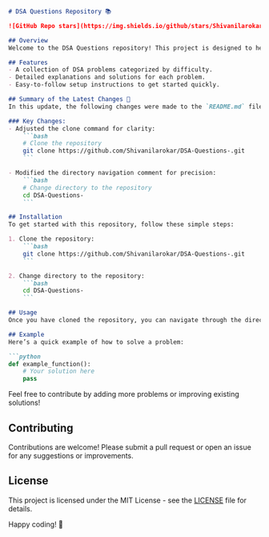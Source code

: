 ```markdown
# DSA Questions Repository 📚

![GitHub Repo stars](https://img.shields.io/github/stars/Shivanilarokar/DSA-Questions-) ![GitHub forks](https://img.shields.io/github/forks/Shivanilarokar/DSA-Questions-) ![GitHub issues](https://img.shields.io/github/issues/Shivanilarokar/DSA-Questions-)

## Overview
Welcome to the DSA Questions repository! This project is designed to help you practice and enhance your Data Structures and Algorithms (DSA) skills through various coding challenges and solutions.

## Features
- A collection of DSA problems categorized by difficulty.
- Detailed explanations and solutions for each problem.
- Easy-to-follow setup instructions to get started quickly.

## Summary of the Latest Changes 📝
In this update, the following changes were made to the `README.md` file:

### Key Changes:
- Adjusted the clone command for clarity:
    ```bash
    # Clone the repository
    git clone https://github.com/Shivanilarokar/DSA-Questions-.git
    ```

- Modified the directory navigation comment for precision:
    ```bash
    # Change directory to the repository
    cd DSA-Questions-
    ```

## Installation
To get started with this repository, follow these simple steps:

1. Clone the repository:
    ```bash
    git clone https://github.com/Shivanilarokar/DSA-Questions-.git
    ```

2. Change directory to the repository:
    ```bash
    cd DSA-Questions-
    ```

## Usage
Once you have cloned the repository, you can navigate through the directories and start practicing the DSA problems. Each problem will have its own folder containing the description, examples, and solutions.

## Example
Here’s a quick example of how to solve a problem:

```python
def example_function():
    # Your solution here
    pass
```

Feel free to contribute by adding more problems or improving existing solutions!

## Contributing
Contributions are welcome! Please submit a pull request or open an issue for any suggestions or improvements.

## License
This project is licensed under the MIT License - see the [LICENSE](LICENSE) file for details.

Happy coding! 🚀
```